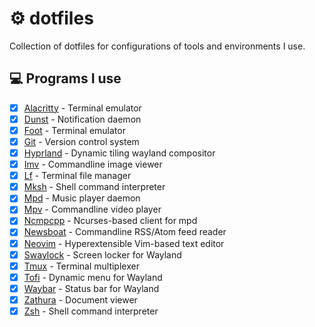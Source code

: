 # ⚙️ dotfiles

Collection of dotfiles for configurations of tools and environments I use.

## 💻 Programs I use

- [x] [Alacritty](https://github.com/alacritty/alacritty) - Terminal emulator
- [x] [Dunst](https://github.com/dunst-project/dunst) - Notification daemon
- [x] [Foot](https://codeberg.org/dnkl/foot) - Terminal emulator
- [x] [Git](https://github.com/git/git) - Version control system
- [x] [Hyprland](https://github.com/hyprwm/Hyprland) - Dynamic tiling wayland compositor
- [x] [Imv](https://sr.ht/~exec64/imv) - Commandline image viewer
- [x] [Lf](https://github.com/gokcehan/lf) - Terminal file manager
- [x] [Mksh](https://github.com/MirBSD/mksh) - Shell command interpreter
- [x] [Mpd](https://github.com/MusicPlayerDaemon/MPD) - Music player daemon
- [x] [Mpv](https://github.com/mpv-player/mpv) - Commandline video player
- [x] [Ncmpcpp](https://github.com/ncmpcpp/ncmpcpp) - Ncurses-based client for mpd
- [x] [Newsboat](https://github.com/newsboat/newsboat) - Commandline RSS/Atom feed reader
- [x] [Neovim](https://github.com/neovim/neovim) - Hyperextensible Vim-based text editor
- [x] [Swaylock](https://github.com/swaywm/swaylock) - Screen locker for Wayland
- [x] [Tmux](https://github.com/tmux/tmux) - Terminal multiplexer
- [x] [Tofi](https://github.com/philj56/tofi) - Dynamic menu for Wayland
- [x] [Waybar](https://github.com/Alexays/Waybar) - Status bar for Wayland
- [x] [Zathura](https://github.com/pwmt/zathura) - Document viewer
- [x] [Zsh](https://sourceforge.net/p/zsh/code/ci/master/tree) - Shell command interpreter

